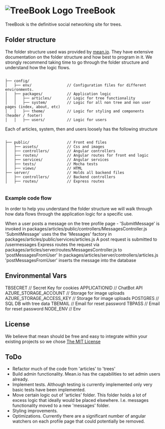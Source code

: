 # ![TreeBook Logo](https://s3-us-west-1.amazonaws.com/treebookicons/tree-64.png) TreeBook

TreeBook is the definitive social networking site for trees.

## Folder structure

The folder structure used was provided by [mean.io](mean.io). They have extensive documentation on the folder structure and how best to program in it. We strongly recommend taking time to go through the folder structure and understand how the logic flows.

```

├── config/
│   ├── env/                // Configuration files for different environments.
│   ├── packages/           // Application logic
│   │   ├── articles/       // Logic for tree functionality
│   │   ├── system/         // Logic for all non tree and non user pages (index, about, etc)
│   │   ├── theme/          // Logic for styling and components (header / footer)
│   │   ├── users/          // Logic for users

```
Each of articles, system, then and users loosely has the following structure
```

├── public/                 // Front end files
│   ├── assets/             // Css and images
│   ├── controllers/        // Angular controllers
│   ├── routes/             // Angular routes for front end logic
│   ├── services/           // Angular services
│   ├── tests/              // Mocha tests
│   ├── views/              // HTML
├── server/                 // Holds all backend files
│   ├── controllers/        // Backend controllers
│   ├── routes/             // Express routes


```

### Example code flow
In order to help you understand the folder structure we will walk through how data flows through the application logic for a specific use.

When a user posts a message on the tree profile page -
'SubmitMessage' is invoked in packages/articles/public/controllers/MessagesController.js
'SubmitMessage' uses the the 'Messages' factory in packages/articles/public/services/articles.js
A post request is submitted to /usermessages
Express routes the request via packages/articles/server/routes/MessagesController.js to 'postMessagesFromUser'
In packages/articles/server/controllers/articles.js 'postMessagesFromUser' inserts the message into the database

## Environmental Vars
TBSECRET                    // Secret Key for cookies
APPLICATIONID               // ChatBot API
AZURE_STORAGE_ACCOUNT       // Storage for image uploads
AZURE_STORAGE_ACCESS_KEY    // Storage for image uploads
POSTGRES                    // SQL DB with tree data
TBEMAIL                     // Email for reset password
TBPASS                      // Email for reset password
NODE_ENV                    // Env


## License
We believe that mean should be free and easy to integrate within your existing projects so we chose [The MIT License](http://opensource.org/licenses/MIT)

## ToDo
- Refactor much of the code from 'articles' to 'trees'
- Build admin functionality. Mean.io has the capabilities to set admin users already.
- Implement tests. Although testing is currently implemented only very basic tests have been implemented.
- Move certain logic out of 'articles' folder. This folder holds a lot of excess logic that ideally would be placed elsewhere. I.e. messages functionality moved to a new 'messages' folder.
- Styling improvements.
- Optimizations. Currently there are a significant number of angular watchers on each profile page that could potentially be removed.